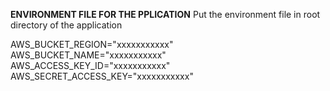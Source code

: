 **ENVIRONMENT FILE FOR THE PPLICATION**
Put the environment file in root directory of the application

AWS_BUCKET_REGION="xxxxxxxxxxx"
AWS_BUCKET_NAME="xxxxxxxxxxx"
AWS_ACCESS_KEY_ID="xxxxxxxxxxx"
AWS_SECRET_ACCESS_KEY="xxxxxxxxxxx"
